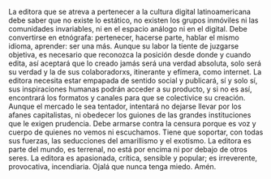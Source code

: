 La editora que se atreva a pertenecer a la cultura digital latinoamericana debe saber que no existe lo estático, no existen los grupos inmóviles ni las comunidades invariables, ni en el espacio análogo ni en el digital. Debe convertirse en etnógrafa: pertenecer, hacerse parte, hablar el mismo idioma, aprender: ser una más. Aunque su labor la tiente de juzgarse objetiva, es necesario que reconozca la posición desde donde y cuando edita, así aceptará que lo creado jamás será una verdad absoluta, solo será su verdad y la de sus colaboradorxs, itinerante y efímera, como internet. La editora necesita estar empapada de sentido social y publicará, sí y solo sí, sus inspiraciones humanas podrán acceder a su producto, y si no es así, encontrará los formatos y canales para que se colectivice su creación. Aunque el mercado le sea tentador, intentará no dejarse llevar por los afanes capitalistas, ni obedecer los guiones de las grandes instituciones que le exigen prudencia. Debe armarse contra la censura porque es voz y cuerpo de quienes no vemos ni escuchamos. Tiene que soportar, con todas sus fuerzas, las seducciones del amarillismo y el exotismo. La editora es parte del mundo, es terrenal, no está por encima ni por debajo de otros seres. La editora es apasionada, crítica, sensible y popular; es irreverente, provocativa, incendiaria. Ojalá que nunca tenga miedo.
Amén.
